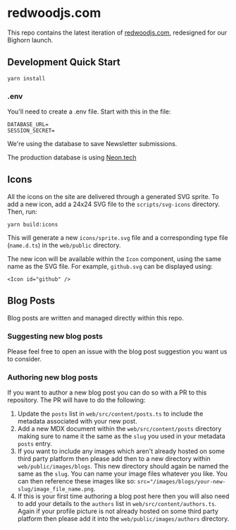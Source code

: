 # redwoodjs.com

This repo contains the latest iteration of [redwoodjs.com](https://redwoodjs.com), redesigned for our Bighorn launch.

## Development Quick Start

```
yarn install
```

### .env

You'll need to create a .env file. Start with this in the file:

```
DATABASE_URL=
SESSION_SECRET=
```

We're using the database to save Newsletter submissions.

The production database is using [Neon.tech](https://neon.tech/)

## Icons

All the icons on the site are delivered through a generated SVG sprite. To add a new icon, add a 24x24 SVG file to the `scripts/svg-icons` directory. Then, run:

```
yarn build:icons
```

This will generate a new `icons/sprite.svg` file and a corresponding type file (`name.d.ts`) in the `web/public` directory.

The new icon will be available within the `Icon` component, using the same name as the SVG file. For example, `github.svg` can be displayed using:

```
<Icon id="github" />
```

## Blog Posts

Blog posts are written and managed directly within this repo.

### Suggesting new blog posts

Please feel free to open an issue with the blog post suggestion you want us to consider.

### Authoring new blog posts

If you want to author a new blog post you can do so with a PR to this repository. The PR will have to do the following:
1. Update the `posts` list in `web/src/content/posts.ts` to include the metadata associated with your new post.
2. Add a new MDX document within the `web/src/content/posts` directory making sure to name it the same as the `slug` you used in your metadata `posts` entry.
3. If you want to include any images which aren't already hosted on some third party platform then please add then to a new directory within `web/public/images/blogs`. This new directory should again be named the same as the `slug`. You can name your image files whatever you like. You can then reference these images like so: `src="/images/blogs/your-new-slug/image_file_name.png`.
4. If this is your first time authoring a blog post here then you will also need to add your details to the `authors` list in `web/src/content/authors.ts`. Again if your profile picture is not already hosted on some third party platform then please add it into the `web/public/images/authors` directory.
